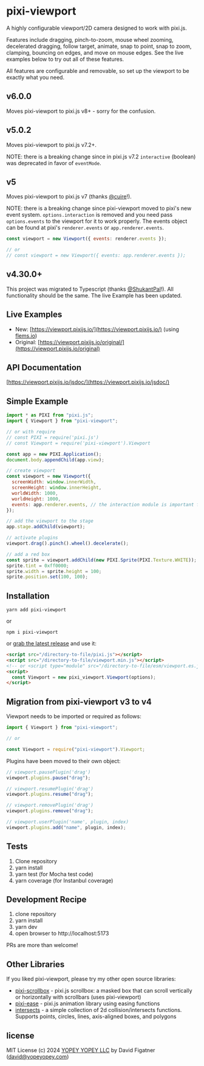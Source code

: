 # pixi-viewport

A highly configurable viewport/2D camera designed to work with pixi.js.

Features include dragging, pinch-to-zoom, mouse wheel zooming, decelerated dragging, follow target, animate, snap to point, snap to zoom, clamping, bouncing on edges, and move on mouse edges. See the live examples below to try out all of these features.

All features are configurable and removable, so set up the viewport to be exactly what you need.

## v6.0.0

Moves pixi-viewport to pixi.js v8+ - sorry for the confusion.

## v5.0.2

Moves pixi-viewport to pixi.js v7.2+.

NOTE: there is a breaking change since in pixi.js v7.2 `interactive` (boolean) was deprecated in favor of `eventMode`.

## v5

Moves pixi-viewport to pixi.js v7 (thanks [@cuire](https://github.com/cuire)!).

NOTE: there is a breaking change since pixi-viewport moved to pixi's new event system. `options.interaction` is removed and you need pass `options.events` to the viewport for it to work properly. The events object can be found at pixi's `renderer.events` or `app.renderer.events`.

```js
const viewport = new Viewport({ events: renderer.events });

// or
// const viewport = new Viewport({ events: app.renderer.events });
```

## v4.30.0+

This project was migrated to Typescript (thanks [@ShukantPal](https://github.com/ShukantPal)!). All functionality should be the same. The live Example has been updated.

## Live Examples

- New: [https://viewport.pixijs.io/](https://viewport.pixijs.io/) (using [flems.io](https://flems.io))
- Original: [https://viewport.pixijs.io/original/](https://viewport.pixijs.io/original)

## API Documentation

[https://viewport.pixijs.io/jsdoc/](https://viewport.pixijs.io/jsdoc/)

## Simple Example

```js
import * as PIXI from "pixi.js";
import { Viewport } from "pixi-viewport";

// or with require
// const PIXI = require('pixi.js')
// const Viewport = require('pixi-viewport').Viewport

const app = new PIXI.Application();
document.body.appendChild(app.view);

// create viewport
const viewport = new Viewport({
  screenWidth: window.innerWidth,
  screenHeight: window.innerHeight,
  worldWidth: 1000,
  worldHeight: 1000,
  events: app.renderer.events, // the interaction module is important for wheel to work properly when renderer.view is placed or scaled
});

// add the viewport to the stage
app.stage.addChild(viewport);

// activate plugins
viewport.drag().pinch().wheel().decelerate();

// add a red box
const sprite = viewport.addChild(new PIXI.Sprite(PIXI.Texture.WHITE));
sprite.tint = 0xff0000;
sprite.width = sprite.height = 100;
sprite.position.set(100, 100);
```

## Installation

    yarn add pixi-viewport

or

    npm i pixi-viewport

or [grab the latest release](https://github.com/davidfig/pixi-viewport/releases/) and use it:

```html
<script src="/directory-to-file/pixi.js"></script>
<script src="/directory-to-file/viewport.min.js"></script>
<!-- or <script type="module" src="/directory-to-file/esm/viewport.es.js"></script> -->
<script>
  const Viewport = new pixi_viewport.Viewport(options);
</script>
```

## Migration from pixi-viewport v3 to v4

Viewport needs to be imported or required as follows:

```js
import { Viewport } from "pixi-viewport";

// or

const Viewport = require("pixi-viewport").Viewport;
```

Plugins have been moved to their own object:

```js
// viewport.pausePlugin('drag')
viewport.plugins.pause("drag");

// viewport.resumePlugin('drag')
viewport.plugins.resume("drag");

// viewport.removePlugin('drag')
viewport.plugins.remove("drag");

// viewport.userPlugin('name', plugin, index)
viewport.plugins.add("name", plugin, index);
```

## Tests

1. Clone repository
2. yarn install
3. yarn test (for Mocha test code)
4. yarn coverage (for Instanbul coverage)

## Development Recipe

1. clone repository
2. yarn install
3. yarn dev
4. open browser to http://localhost:5173

PRs are more than welcome!

## Other Libraries

If you liked pixi-viewport, please try my other open source libraries:

- [pixi-scrollbox](https://github.com/davidfig/pixi-scrollbox) - pixi.js scrollbox: a masked box that can scroll vertically or horizontally with scrollbars (uses pixi-viewport)
- [pixi-ease](https://github.com/davidfig/pixi-ease) - pixi.js animation library using easing functions
- [intersects](https://github.com/davidfig/intersects) - a simple collection of 2d collision/intersects functions. Supports points, circles, lines, axis-aligned boxes, and polygons

## license

MIT License
(c) 2024 [YOPEY YOPEY LLC](https://yopeyopey.com/) by David Figatner (david@yopeyopey.com)
